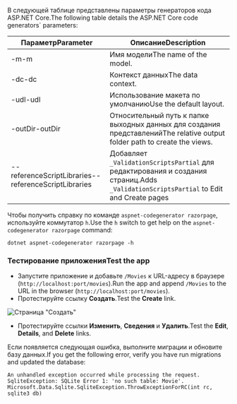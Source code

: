 <span data-ttu-id="ca25b-101">В следующей таблице представлены параметры генераторов кода ASP.NET Core.</span><span class="sxs-lookup"><span data-stu-id="ca25b-101">The following table details the ASP.NET Core code generators\` parameters:</span></span>

| <span data-ttu-id="ca25b-102">Параметр</span><span class="sxs-lookup"><span data-stu-id="ca25b-102">Parameter</span></span>               | <span data-ttu-id="ca25b-103">Описание</span><span class="sxs-lookup"><span data-stu-id="ca25b-103">Description</span></span>|
| ----------------- | ------------ |
| <span data-ttu-id="ca25b-104">-m</span><span class="sxs-lookup"><span data-stu-id="ca25b-104">-m</span></span>  | <span data-ttu-id="ca25b-105">Имя модели</span><span class="sxs-lookup"><span data-stu-id="ca25b-105">The name of the model.</span></span> |
| <span data-ttu-id="ca25b-106">-dc</span><span class="sxs-lookup"><span data-stu-id="ca25b-106">-dc</span></span>  | <span data-ttu-id="ca25b-107">Контекст данных</span><span class="sxs-lookup"><span data-stu-id="ca25b-107">The data context.</span></span> |
| <span data-ttu-id="ca25b-108">-udl</span><span class="sxs-lookup"><span data-stu-id="ca25b-108">-udl</span></span> | <span data-ttu-id="ca25b-109">Использование макета по умолчанию</span><span class="sxs-lookup"><span data-stu-id="ca25b-109">Use the default layout.</span></span> |
| <span data-ttu-id="ca25b-110">-outDir</span><span class="sxs-lookup"><span data-stu-id="ca25b-110">-outDir</span></span> | <span data-ttu-id="ca25b-111">Относительный путь к папке выходных данных для создания представлений</span><span class="sxs-lookup"><span data-stu-id="ca25b-111">The relative output folder path to create the views.</span></span> |
| <span data-ttu-id="ca25b-112">--referenceScriptLibraries</span><span class="sxs-lookup"><span data-stu-id="ca25b-112">--referenceScriptLibraries</span></span> | <span data-ttu-id="ca25b-113">Добавляет `_ValidationScriptsPartial` для редактирования и создания страниц.</span><span class="sxs-lookup"><span data-stu-id="ca25b-113">Adds `_ValidationScriptsPartial` to Edit and Create pages</span></span> |

<span data-ttu-id="ca25b-114">Чтобы получить справку по команде `aspnet-codegenerator razorpage`, используйте коммутатор `h`.</span><span class="sxs-lookup"><span data-stu-id="ca25b-114">Use the `h` switch to get help on the `aspnet-codegenerator razorpage` command:</span></span>

```console
dotnet aspnet-codegenerator razorpage -h
```
<a name="test"></a>
### <a name="test-the-app"></a><span data-ttu-id="ca25b-115">Тестирование приложения</span><span class="sxs-lookup"><span data-stu-id="ca25b-115">Test the app</span></span>

* <span data-ttu-id="ca25b-116">Запустите приложение и добавьте `/Movies` к URL-адресу в браузере (`http://localhost:port/movies`).</span><span class="sxs-lookup"><span data-stu-id="ca25b-116">Run the app and append `/Movies` to the URL in the browser (`http://localhost:port/movies`).</span></span>
* <span data-ttu-id="ca25b-117">Протестируйте ссылку **Создать**.</span><span class="sxs-lookup"><span data-stu-id="ca25b-117">Test the **Create** link.</span></span>

 ![Страница "Создать"](../../tutorials/razor-pages/model/_static/conan.png)

<a name="scaffold"></a>

* <span data-ttu-id="ca25b-119">Протестируйте ссылки **Изменить**, **Сведения** и **Удалить**.</span><span class="sxs-lookup"><span data-stu-id="ca25b-119">Test the **Edit**, **Details**, and **Delete** links.</span></span>

<span data-ttu-id="ca25b-120">Если появляется следующая ошибка, выполните миграции и обновите базу данных.</span><span class="sxs-lookup"><span data-stu-id="ca25b-120">If you get the following error, verify you have run migrations and updated the database:</span></span>

```
An unhandled exception occurred while processing the request.
SqliteException: SQLite Error 1: 'no such table: Movie'.
Microsoft.Data.Sqlite.SqliteException.ThrowExceptionForRC(int rc, sqlite3 db)
```